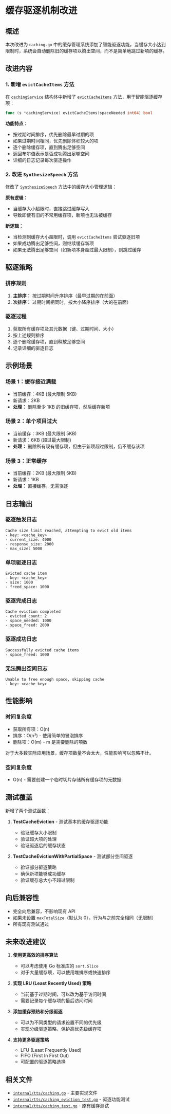 # 缓存驱逐机制改进

## 概述

本次改进为 `caching.go` 中的缓存管理系统添加了智能驱逐功能，当缓存大小达到限制时，系统会自动删除旧的缓存项以腾出空间，而不是简单地跳过新项的缓存。

## 改进内容

### 1. 新增 `evictCacheItems` 方法

在 [`cachingService`](caching.go:27) 结构体中新增了 [`evictCacheItems`](caching.go:120) 方法，用于智能驱逐缓存项：

```go
func (s *cachingService) evictCacheItems(spaceNeeded int64) bool
```

**功能特点：**
- 按过期时间排序，优先删除最早过期的项
- 如果过期时间相同，优先删除体积较大的项
- 逐个删除缓存项，直到腾出足够空间
- 返回布尔值表示是否成功腾出足够空间
- 详细的日志记录每次驱逐操作

### 2. 改进 `SynthesizeSpeech` 方法

修改了 [`SynthesizeSpeech`](caching.go:73) 方法中的缓存大小管理逻辑：

**原有逻辑：**
- 当缓存大小超限时，直接跳过缓存写入
- 导致即使有旧的不常用缓存项，新项也无法被缓存

**新逻辑：**
- 当检测到缓存大小超限时，调用 `evictCacheItems` 尝试驱逐旧项
- 如果成功腾出足够空间，则继续缓存新项
- 如果无法腾出足够空间（如新项本身超过最大限制），则跳过缓存

## 驱逐策略

### 排序规则
1. **主排序：** 按过期时间升序排序（最早过期的在前面）
2. **次排序：** 过期时间相同时，按大小降序排序（大的在前面）

### 驱逐过程
1. 获取所有缓存项及其元数据（键、过期时间、大小）
2. 按上述规则排序
3. 逐个删除缓存项，直到释放足够空间
4. 记录详细的驱逐日志

## 示例场景

### 场景 1：缓存接近满载
- 当前缓存：4KB (最大限制 5KB)
- 新请求：2KB
- **处理：** 删除至少 1KB 的旧缓存项，然后缓存新项

### 场景 2：单个项目过大
- 当前缓存：3KB (最大限制 5KB)
- 新请求：6KB (超过最大限制)
- **处理：** 删除所有现有缓存项，但由于新项超过限制，仍不缓存该项

### 场景 3：正常缓存
- 当前缓存：2KB (最大限制 5KB)
- 新请求：1KB
- **处理：** 直接缓存，无需驱逐

## 日志输出

### 驱逐触发日志
```
Cache size limit reached, attempting to evict old items
- key: <cache_key>
- current_size: 4000
- response_size: 2000
- max_size: 5000
```

### 单项驱逐日志
```
Evicted cache item
- key: <cache_key>
- size: 1000
- freed_space: 1000
```

### 驱逐完成日志
```
Cache eviction completed
- evicted_count: 2
- space_needed: 1000
- space_freed: 2000
```

### 驱逐成功日志
```
Successfully evicted cache items
- space_freed: 1000
```

### 无法腾出空间日志
```
Unable to free enough space, skipping cache
- key: <cache_key>
```

## 性能影响

### 时间复杂度
- 获取所有项：O(n)
- 排序：O(n²) - 使用简单的冒泡排序
- 删除项：O(m) - m 是需要删除的项数

对于大多数实际应用场景，缓存项数量不会太大，性能影响可以忽略不计。

### 空间复杂度
- O(n) - 需要创建一个临时切片存储所有缓存项的元数据

## 测试覆盖

新增了两个测试函数：

1. **TestCacheEviction** - 测试基本的缓存驱逐功能
   - 验证缓存大小限制
   - 验证超大项的处理
   - 验证驱逐后的缓存状态

2. **TestCacheEvictionWithPartialSpace** - 测试部分空间驱逐
   - 验证部分驱逐策略
   - 确保新项能够成功缓存
   - 验证缓存总大小不超过限制

## 向后兼容性

- 完全向后兼容，不影响现有 API
- 如果未设置 `maxTotalSize`（默认为 0），行为与之前完全相同（无限制）
- 所有现有测试通过

## 未来改进建议

1. **使用更高效的排序算法**
   - 可以考虑使用 Go 标准库的 `sort.Slice`
   - 对于大量缓存项，可以使用堆排序或快速排序

2. **实现 LRU (Least Recently Used) 策略**
   - 当前基于过期时间，可以改为基于访问时间
   - 需要记录每个缓存项的最后访问时间

3. **添加缓存预热和分级驱逐**
   - 可以为不同类型的请求设置不同的优先级
   - 实现分级驱逐策略，保护高优先级缓存项

4. **支持更多驱逐策略**
   - LFU (Least Frequently Used)
   - FIFO (First In First Out)
   - 可配置的驱逐策略选择

## 相关文件

- [`internal/tts/caching.go`](caching.go) - 主要实现文件
- [`internal/tts/caching_eviction_test.go`](caching_eviction_test.go) - 驱逐功能测试
- [`internal/tts/caching_test.go`](caching_test.go) - 原有缓存测试